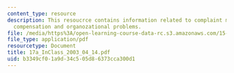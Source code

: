 ```yaml
---
content_type: resource
description: This resoucrce contains information related to complaint management,
  compensation and organozational problems.
file: /media/https%3A/open-learning-course-data-rc.s3.amazonaws.com/15-834-marketing-strategy-spring-2003/b3349cf01a9d34c505d86373cca300d1_17a_InClass_2003_04_14.pdf
file_type: application/pdf
resourcetype: Document
title: 17a_InClass_2003_04_14.pdf
uid: b3349cf0-1a9d-34c5-05d8-6373cca300d1
---
```

